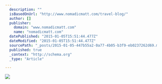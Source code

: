 ```yaml
---
  description: ""
  isBasedOnUrl: "http://www.nomadicmatt.com/travel-blog/"
  author: []
  publisher: 
    domain: "www.nomadicmatt.com"
    name: "nomadicmatt.com"
  datePublished: "2015-01-05T15:51:44.477Z"
  dateModified: "2015-01-05T15:51:44.477Z"
  sourcePath: "_posts/2015-01-05-447b55a2-0a77-4b05-b3f9-eb0237262d69.md"
  published: true
  _context: "http://schema.org"
  _type: "Article"

---
```

![](http://media.nomadicmatt.com/HTTW50bookcover.jpg)